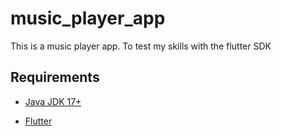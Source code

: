 # music_player_app

This is a music player app. To test my skills with the flutter SDK

## Requirements

- [Java JDK 17+](https://www.oracle.com/java/technologies/downloads/#jdk17-windows)

- [Flutter](https://github.com/flutter/flutter)
